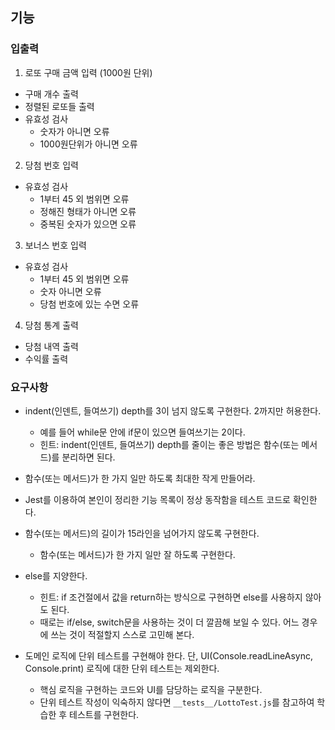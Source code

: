 ## 기능

### 입출력

1. 로또 구매 금액 입력 (1000원 단위)

- 구매 개수 출력
- 정렬된 로또들 출력
- 유효성 검사
  - 숫자가 아니면 오류
  - 1000원단위가 아니면 오류

2. 당첨 번호 입력

- 유효성 검사
  - 1부터 45 외 범위면 오류
  - 정해진 형태가 아니면 오류
  - 중복된 숫자가 있으면 오류

3. 보너스 번호 입력

- 유효성 검사
  - 1부터 45 외 범위면 오류
  - 숫자 아니면 오류
  - 당첨 번호에 있는 수면 오류

4. 당첨 통계 출력

- 당첨 내역 출력
- 수익률 출력

### 요구사항

- indent(인덴트, 들여쓰기) depth를 3이 넘지 않도록 구현한다. 2까지만 허용한다.
  - 예를 들어 while문 안에 if문이 있으면 들여쓰기는 2이다.
  - 힌트: indent(인덴트, 들여쓰기) depth를 줄이는 좋은 방법은 함수(또는 메서드)를 분리하면 된다.
- 함수(또는 메서드)가 한 가지 일만 하도록 최대한 작게 만들어라.
- Jest를 이용하여 본인이 정리한 기능 목록이 정상 동작함을 테스트 코드로 확인한다.

- 함수(또는 메서드)의 길이가 15라인을 넘어가지 않도록 구현한다.
  - 함수(또는 메서드)가 한 가지 일만 잘 하도록 구현한다.
- else를 지양한다.
  - 힌트: if 조건절에서 값을 return하는 방식으로 구현하면 else를 사용하지 않아도 된다.
  - 때로는 if/else, switch문을 사용하는 것이 더 깔끔해 보일 수 있다. 어느 경우에 쓰는 것이 적절할지 스스로 고민해 본다.
- 도메인 로직에 단위 테스트를 구현해야 한다. 단, UI(Console.readLineAsync, Console.print) 로직에 대한 단위 테스트는 제외한다.
  - 핵심 로직을 구현하는 코드와 UI를 담당하는 로직을 구분한다.
  - 단위 테스트 작성이 익숙하지 않다면 `__tests__/LottoTest.js`를 참고하여 학습한 후 테스트를 구현한다.
